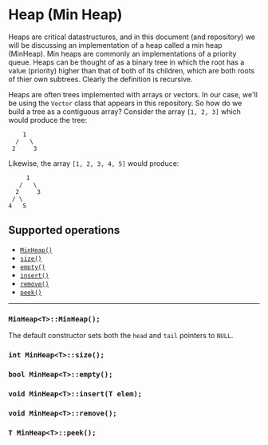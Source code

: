 # Heap (Min Heap)

Heaps are critical datastructures, and in this document (and repository) we will be discussing an implementation of a heap called a min heap (MinHeap). Min heaps are commonly an implementations of a priority queue. Heaps can be thought of as a binary tree in which the root has a value (priority) higher than that of both of its children, which are both roots of thier own subtrees. Clearly the definition is recursive.

Heaps are often trees implemented with arrays or vectors. In our case, we'll be using the `Vector` class that appears in this repository. So how do we build a tree as a contiguous array? Consider the array `[1, 2, 3]` which would produce the tree:

```
    1
  /   \
 2     3
```

Likewise, the array `[1, 2, 3, 4, 5]` would produce:

```
     1
   /   \
  2     3
 / \
4   5
```

## Supported operations

 - [`MinHeap()`](#default-constructor)
 - [`size()`](#size)
 - [`empty()`](#empty)
 - [`insert()`](#insert)
 - [`remove()`](#remove)
 - [`peek()`](#peek)

----

<a name="default-constructor"></a>
### `MinHeap<T>::MinHeap();`

The default constructor sets both the `head` and `tail` pointers to `NULL`.

<a name="size"></a>
### `int MinHeap<T>::size();`

<a name="empty"></a>
### `bool MinHeap<T>::empty();`

<a name="insert"></a>
### `void MinHeap<T>::insert(T elem);`

<a name="remove"></a>
### `void MinHeap<T>::remove();`

<a name="peek"></a>
### `T MinHeap<T>::peek();`
